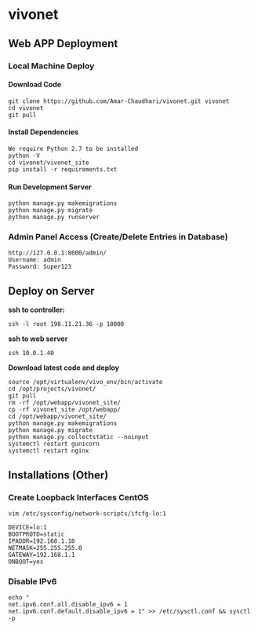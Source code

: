 # vivonet

## Web APP Deployment

### Local Machine Deploy

#### Download Code

```
git clone https://github.com/Amar-Chaudhari/vivonet.git vivonet
cd vivonet
git pull
```

#### Install Dependencies

```
We require Python 2.7 to be installed
python -V
cd vivonet/vivonet_site
pip install -r requirements.txt
```

#### Run Development Server

```
python manage.py makemigrations
python manage.py migrate
python manage.py runserver
```

### Admin Panel Access (Create/Delete Entries in Database)

```
http://127.0.0.1:8000/admin/
Username: admin
Password: Super123
```

## Deploy on Server

**ssh to controller:**
```
ssh -l root 198.11.21.36 -p 10000
```
**ssh to web server**
```
ssh 10.0.1.40
```
**Download latest code and deploy**
```
source /opt/virtualenv/vivo_env/bin/activate
cd /opt/projects/vivonet/
git pull
rm -rf /opt/webapp/vivonet_site/
cp -rf vivonet_site /opt/webapp/
cd /opt/webapp/vivonet_site/
python manage.py makemigrations
python manage.py migrate
python manage.py collectstatic --noinput
systemctl restart gunicorn
systemctl restart nginx
```

## Installations (Other)

### Create Loopback Interfaces CentOS ###
```
vim /etc/sysconfig/network-scripts/ifcfg-lo:1

DEVICE=lo:1
BOOTPROTO=static
IPADDR=192.168.1.10
NETMASK=255.255.255.0
GATEWAY=192.168.1.1
ONBOOT=yes
```

### Disable IPv6

```
echo "
net.ipv6.conf.all.disable_ipv6 = 1
net.ipv6.conf.default.disable_ipv6 = 1" >> /etc/sysctl.conf && sysctl -p
```